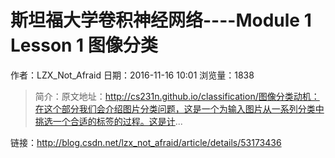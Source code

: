 # 斯坦福大学卷积神经网络----Module 1 Lesson 1 图像分类
作者：LZX_Not_Afraid
日期：2016-11-16 10:01
浏览量：1838
> 简介：原文地址：http://cs231n.github.io/classification/图像分类动机：在这个部分我们会介绍图片分类问题，这是一个为输入图片从一系列分类中挑选一个合适的标签的过程。这是计...

 链接：http://blog.csdn.net/lzx_not_afraid/article/details/53173436
